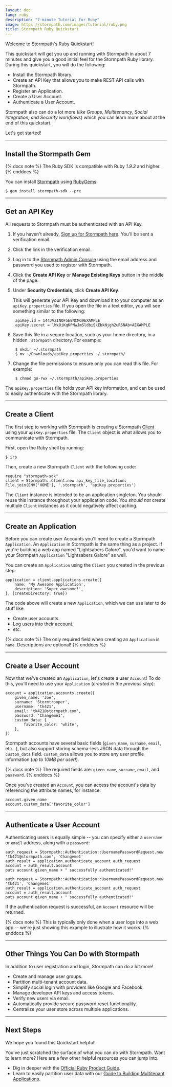 ```yaml
---
layout: doc
lang: ruby
description: "7-minute Tutorial for Ruby"
image: https://stormpath.com/images/tutorial/ruby.png
title: Stormpath Ruby Quickstart
---
```



Welcome to Stormpath's Ruby Quickstart!

This quickstart will get you up and running with Stormpath in about 7 minutes
and give you a good initial feel for the Stormpath Ruby library.  During this
quickstart, you will do the following:

 * Install the Stormpath library.
 * Create an API Key that allows you to make REST API calls with Stormpath.
 * Register an Application.
 * Create a User Account.
 * Authenticate a User Account.

Stormpath also can do a lot more (*like Groups, Multitenancy, Social
Integration, and Security workflows*) which you can learn more about at the end
of this quickstart.

Let's get started!


***


## Install the Stormpath Gem

{% docs note %}
The Ruby SDK is compatible with Ruby *1.9.3* and higher.
{% enddocs %}

You can install [Stormpath](https://github.com/stormpath/stormpath-sdk-ruby)
using [RubyGems](https://rubygems.org/):

    $ gem install stormpath-sdk --pre


***


## Get an API Key

All requests to Stormpath must be authenticated with an API Key.

1. If you haven't already,
   [Sign up for Stormpath here](https://api.stormpath.com/register).  You'll
   be sent a verification email.

2. Click the link in the verification email.

3. Log in to the [Stormpath Admin Console](https://api.stormpath.com) using
   the email address and password you used to register with Stormpath.

4. Click the **Create API Key** or **Manage Existing Keys** button in the middle of the page.

5. Under **Security Credentials**, click **Create API Key**.

   This will generate your API Key and download it to your computer as an
   `apiKey.properties` file.  If you open the file in a text editor, you will
   see something similar to the following:

        apiKey.id = 144JVZINOF5EBNCMG9EXAMPLE
        apiKey.secret = lWxOiKqKPNwJmSldbiSkEbkNjgh2uRSNAb+AEXAMPLE

6. Save this file in a secure location, such as your home directory, in a
   hidden `.stormpath` directory. For example:

        $ mkdir ~/.stormpath
        $ mv ~/Downloads/apiKey.properties ~/.stormpath/

5. Change the file permissions to ensure only you can read this file.  For
   example:

        $ chmod go-rwx ~/.stormpath/apiKey.properties

The `apiKey.properties` file holds your API key information, and can be used to
easily authenticate with the Stormpath library.


***


## Create a Client

The first step to working with Stormpath is creating a Stormpath
[Client](/ruby/product-guide#client) using your `apiKey.properties` file.
The `Client` object is what allows you to communicate with Stormpath.

First, open the Ruby shell by running:

    $ irb

Then, create a new Stormpath `Client` with the following code:

    require "stormpath-sdk"
    client = Stormpath::Client.new api_key_file_location: File.join(ENV['HOME'], '.stormpath', 'apiKey.properties')

The `Client` instance is intended to be an application singleton.  You should
reuse this instance throughout your application code.  You *should not*
create multiple `Client` instances as it could negatively affect caching.


***


## Create an Application

Before you can create user Accounts you'll need to create a Stormpath
`Application`.  An `Application` in Stormpath is the same thing as a project.
If you're building a web app named "Lightsabers Galore", you'd want to name
your Stormpath `Application` "Lightsabers Galore" as well.

You can create an `Application` using the `Client` you created in the previous
step:

    application = client.applications.create({
        name: 'My Awesome Application',
        description: 'Super awesome!',
    }, {createDirectory: true})

The code above will create a new `Application`, which we can use later to do
stuff like:

- Create user accounts.
- Log users into their account.
- etc.

{% docs note %}
The only required field when creating an `Application` is `name`.  Descriptions
are optional!
{% enddocs %}


***


## Create a User Account

Now that we've created an `Application`, let's create a user `Account`!  To do
this, you'll need to use your `Application` (*created in the previous step*):

    account = application.accounts.create({
        given_name: 'Joe',
        surname: 'Stormtrooper',
        username: 'tk421',
        email: 'tk421@stormpath.com',
        password: 'Changeme1',
        custom_data: {
            favorite_color: 'white',
        },
    })

Stormpath accounts have several basic fields (`given_name`, `surname`, `email`,
etc...), but also support storing schema-less JSON data through the `custom_data`
field.  `custom_data` allows you to store any user profile information (*up to
10MB per user!*).

{% docs note %}
The required fields are: `given_name`, `surname`, `email`, and `password`.
{% enddocs %}

Once you've created an `Account`, you can access the account's data by
referencing the attribute names, for instance:

    account.given_name
    account.custom_data['favorite_color']


***


## Authenticate a User Account

Authenticating users is equally simple -- you can specify either a `username` or
`email` address, along with a `password`:

    auth_request = Stormpath::Authentication::UsernamePasswordRequest.new 'tk421@stormpath.com', 'Changeme1'
    auth_result = application.authenticate_account auth_request
    account = auth_result.account
    puts account.given_name + " successfully authenticated!"

    auth_request = Stormpath::Authentication::UsernamePasswordRequest.new 'tk421', 'Changeme1'
    auth_result = application.authenticate_account auth_request
    account = auth_result.account
    puts account.given_name + " successfully authenticated!"

If the authentication request is successful, an `Account` resource will be
returned.

{% docs note %}
This is typically only done when a user logs into a web app -- we're just
showing this example to illustrate how it works.
{% enddocs %}


***


## Other Things You Can Do with Stormpath

In addition to user registration and login, Stormpath can do a lot more!

- Create and manage user groups.
- Partition multi-tenant account data.
- Simplify social login with providers like Google and Facebook.
- Manage developer API keys and access tokens.
- Verify new users via email.
- Automatically provide secure password reset functionality.
- Centralize your user store across multiple applications.


***


## Next Steps

We hope you found this Quickstart helpful!

You've just scratched the surface of what you can do with Stormpath.  Want to
learn more?  Here are a few other helpful resources you can jump into.

* Dig in deeper with the [Official Ruby Product Guide](/ruby/product-guide).
* Learn to easily partition user data with our [Guide to Building Multitenant Applications](/guides/multi-tenant/).

